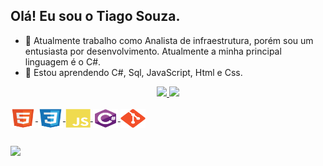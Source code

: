 ## Olá! Eu sou o Tiago Souza.
- 🔭 Atualmente trabalho como Analista de infraestrutura, porém sou um entusiasta por desenvolvimento. Atualmente a minha principal linguagem é o C#.
- 🌱 Estou aprendendo C#, Sql, JavaScript, Html e Css.

<div align="center">
  <a href="https://github.com/https://github.com/TiagoSouzaTS">
  <img height="180em" src="https://github-readme-stats.vercel.app/api?username=TiagoSouzaTS&show_icons=true&theme=dracula&include_all_commits=true&count_private=true"/>
  <img height="180em" src="https://github-readme-stats.vercel.app/api/top-langs/?username=TiagoSouzaTS&layout=compact&langs_count=7&theme=dracula"/>
</div>

<div style="display: inline_block"><br>
  <img align="center" alt="Tiago-HTML" height="30" width="40" src="https://raw.githubusercontent.com/devicons/devicon/master/icons/html5/html5-original.svg">
  <img align="center" alt="Tiago-CSS" height="30" width="40" src="https://raw.githubusercontent.com/devicons/devicon/master/icons/css3/css3-original.svg">
  <img align="center" alt="Tiago-Js" height="30" width="40" src="https://raw.githubusercontent.com/devicons/devicon/master/icons/javascript/javascript-plain.svg">
  <img align="center" alt="Tiago-C#" height="30" width="40" src="https://github.com/devicons/devicon/blob/master/icons/csharp/csharp-original.svg">
  <img align="center" alt="Tiago-Git" height="30" width="40" src="https://github.com/devicons/devicon/blob/master/icons/git/git-original.svg">
</div>

##

<div>
<a href="https://www.linkedin.com/in/tiago-souzaa/" target="_blank"><img src="https://img.shields.io/badge/-LinkedIn-%230077B5?style=for-the-badge&logo=linkedin&logoColor=white" target="_blank"></a> 
</div>
